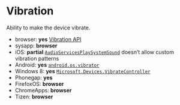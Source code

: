 # Vibration
Ability to make the device vibrate.

* browser: **yes** [Vibration API](http://www.w3.org/TR/vibration/)
* sysapp: **browser**
* iOS: **partial** [`AudioServicesPlaySystemSound`](https://developer.apple.com/library/ios/documentation/AudioToolbox/Reference/SystemSoundServicesReference/Reference/reference.html#//apple_ref/c/func/AudioServicesPlaySystemSound) doesn’t allow custom vibration patterns
* Android: **yes** [`android.os.vibrator`](http://developer.android.com/reference/android/os/Vibrator.html)
* Windows 8: **yes** [`Microsoft.Devices.VibrateController`](http://msdn.microsoft.com/en-us/library/windowsphone/develop/jj206994%28v=vs.105%29.aspx)
* Phonegap: **yes**
* FirefoxOS: **browser**
* ChromeApps: **browser**
* Tizen: **browser**